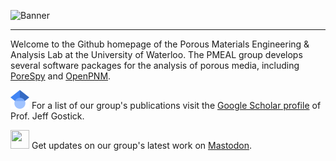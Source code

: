 ![Banner](https://user-images.githubusercontent.com/5092049/215122403-2207a879-4091-4e77-8435-3c055ba972c4.png)

---

Welcome to the Github homepage of the Porous Materials Engineering & Analysis Lab at the University of Waterloo.  The PMEAL group develops several software packages for the analysis of porous media, including [PoreSpy](https://porespy.org) and [OpenPNM](https://openpnm.org). 

<a href="https://scholar.google.ca/citations?user=ikQG1IkAAAAJ&amp;hl=en&amp;oi=ao" target="_blank" rel="noopener noreferrer"><img src="https://github.com/PMEAL/PMEAL/blob/main/_static/images/scholar_logo.png" alt="" width="30" height="30" /></a> For a list of our group's publications visit the [Google Scholar profile](https://scholar.google.ca/citations?user=ikQG1IkAAAAJ&hl=en&oi=ao) of Prof. Jeff Gostick.  

<a href="https://fosstodon.org/@pmeal" target="_blank" rel="noopener noreferrer"><img src="https://github.com/mastodon/mastodon/blob/main/public/favicon.ico" alt="" width="30" height="30" /></a> Get updates on our group's latest work on [Mastodon](https://fosstodon.org/@pmeal). 
